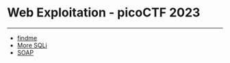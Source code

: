 # Web Exploitation - picoCTF 2023
-----------
- [findme](./findme/README.md)
- [More SQLi](./MoreSQLi/README.md)
- [SOAP](./SOAP/README.md)
